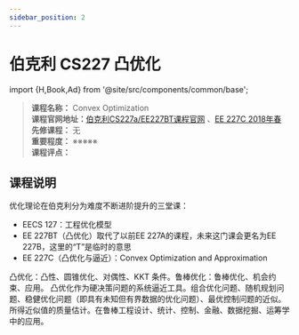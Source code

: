 ```yaml
---
sidebar_position: 2
---
```


# 伯克利 CS227 凸优化
import {H,Book,Ad} from '@site/src/components/common/base';




>**课程名称：** Convex Optimization     
**课程官网地址：**[伯克利CS227a/EE227BT课程官网](https://people.eecs.berkeley.edu/~elghaoui/Teaching/EE227BT/index.html) 、[EE 227C 2018年春](https://ee227c.github.io/) 
**先修课程：** 无  
**重要程度：** ※※※※※  
**课程评点：** 

## 课程说明
优化理论在伯克利分为难度不断进阶提升的三堂课：

- EECS 127：工程优化模型
- EE 227BT（凸优化）取代了以前EE 227A的课程，未来这门课会更名为EE 227B，这里的“T”是临时的意思
- EE 227C（凸优化与逼近）：Convex Optimization and Approximation


凸优化：凸性、圆锥优化、对偶性、KKT 条件。鲁棒优化：鲁棒优化、机会约束、应用。
凸优化作为硬决策问题的系统逼近工具。组合优化问题、随机规划问题、稳健优化问题（即具有未知但有界数据的优化问题）、最优控制问题的近似。所得近似值的质量估计。在鲁棒工程设计、统计、控制、金融、数据挖掘、运筹学中的应用。


<Comment></Comment>
